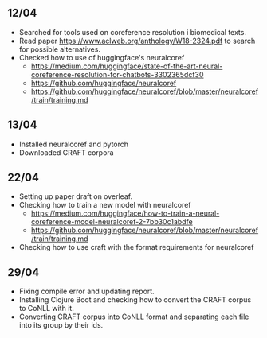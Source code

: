 ## 12/04
- Searched for tools used on coreference resolution i biomedical texts.
- Read paper https://www.aclweb.org/anthology/W18-2324.pdf to search for possible alternatives.
- Checked how to use of huggingface's neuralcoref
    - https://medium.com/huggingface/state-of-the-art-neural-coreference-resolution-for-chatbots-3302365dcf30
    - https://github.com/huggingface/neuralcoref
    - https://github.com/huggingface/neuralcoref/blob/master/neuralcoref/train/training.md
## 13/04
- Installed neuralcoref and pytorch
- Downloaded CRAFT corpora

## 22/04
- Setting up paper draft on overleaf.
- Checking how to train a new model with neuralcoref
    - https://medium.com/huggingface/how-to-train-a-neural-coreference-model-neuralcoref-2-7bb30c1abdfe
    - https://github.com/huggingface/neuralcoref/blob/master/neuralcoref/train/training.md
- Checking how to use craft with the format requirements for neuralcoref

## 29/04
- Fixing compile error and updating report.
- Installing Clojure Boot and checking how to convert the CRAFT corpus to CoNLL with it.
- Converting CRAFT corpus into CoNLL format and separating each file into its group by their ids.